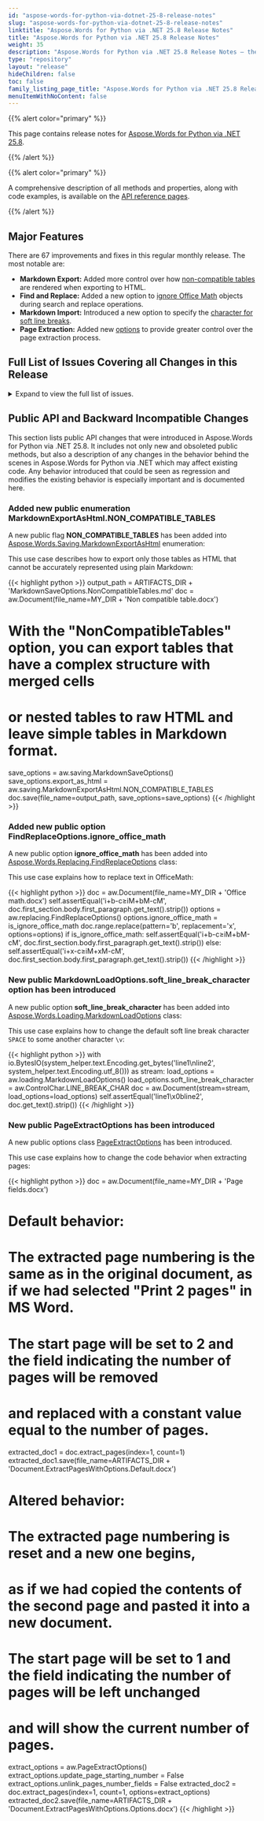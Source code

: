 ```yaml
---
id: "aspose-words-for-python-via-dotnet-25-8-release-notes"
slug: "aspose-words-for-python-via-dotnet-25-8-release-notes"
linktitle: "Aspose.Words for Python via .NET 25.8 Release Notes"
title: "Aspose.Words for Python via .NET 25.8 Release Notes"
weight: 35
description: "Aspose.Words for Python via .NET 25.8 Release Notes – the latest updates and fixes."
type: "repository"
layout: "release"
hideChildren: false
toc: false
family_listing_page_title: "Aspose.Words for Python via .NET 25.8 Release Notes"
menuItemWithNoContent: false
---
```


{{% alert color="primary" %}}

This page contains release notes for [Aspose.Words for Python via .NET 25.8](https://pypi.org/project/aspose-words/25.8.0/).

{{% /alert %}}


{{% alert color="primary" %}}

A comprehensive description of all methods and properties, along with code examples, is available on the [API reference pages](https://reference.aspose.com/words/python-net/).

{{% /alert %}}

## Major Features

There are 67 improvements and fixes in this regular monthly release. The most notable are:

- **Markdown Export:** Added more control over how [non-compatible tables](https://reference.aspose.com/words/python-net/aspose.words.saving/markdownexportashtml/) are rendered when exporting to HTML.
- **Find and Replace:** Added a new option to [ignore Office Math](https://reference.aspose.com/words/python-net/aspose.words.replacing/findreplaceoptions/ignoreofficemath/) objects during search and replace operations.
- **Markdown Import:** Introduced a new option to specify the [character for soft line breaks](https://reference.aspose.com/words/python-net/aspose.words.loading/markdownloadoptions/softlinebreakcharacter/).
- **Page Extraction:** Added new [options](https://reference.aspose.com/words/python-net/aspose.words/pageextractoptions/) to provide greater control over the page extraction process.
 
## Full List of Issues Covering all Changes in this Release

<details>
<summary>Expand to view the full list of issues.</summary>

1. Consider providing an ability to replace in OfficeMath
2. Consider adding an ability to preserve NUMPAGES fields after using ExtractPages method
3. Missing glyphs on conversion to PDF
4. Justify Medium paragraph alignment is not preserved in PDF
5. Docx to fixed file format conversion issue with arabic text
6. Add public property providing the number of pages remaining in the current print job
7. Provide an API to track document printing progress|Enhancement
8. Invisible watermark
9. Compare result does not match MS Word output
10. Object reference error upon DOCX to PDF conversion
11. Chinese text is distributed improperly after rendering
12. InvalidOperationException when processing DOCX with XML-mapped StructuredDocumentTags
13. DOCX merging issue
14. FileCorruptedException is thrown upon loading RTF document
15. OpenAiModel.Translate() throws an exception with custom URL
16. Table.AutoFit() not working as expected
17. FirstLineIndent return -28.35 instead of 0 in DOTM style
18. Soft line break is improperly read from markdown document
19. Tab character in SDT is rendered as missed character when PreserveFormFields is enabled
20. LINQ Reporting Engine - An issue with building nested tables
21. LINQ Reporting Engine - An issue with building a pivot table upon a single cell
22. HTML to XLSX conversion error
23. FileLoadException is thrown upon loading PDF
24. DOCX merging issue
25. InvalidOperationException upon saving document after appending text to tables in a Building Block 
26. DOC to PDF: Extra image appears
27. Data in nested regions are merged improperly
28. SimHei font replaced with SimSun and became Regular instead of Bold upon DOCX to PDF
29. Incorrect scaling of a vertical numeric axis
30. X-axis label text moves to the next line when converting DOCX to PDF
31. NullReferenceException upon MailMerge with the html text
32. System.NullReferenceException when processing a document containing shapes
33. PAC to report accessibility compliance errors with link annotation
34. Less items are dispalyed in chart legend 
35. Arabic text does not render correctly in output PDF
36. Infinite loop on UpdatePageLayout
37. NullReferenceException on UpdatePageLayout()
38. Missed Subtype for header/footer in the PDF/UA-1
39. Shapes texture and gradient fill is corrupted after work of ApsCanvasTransformApplier
40. 3D bar chart is overlapped by axis title and legend
41. Justify Low Paragraph Alignment is not Retained during Arabic Word to PDF Conversion
42. Paragraph's alignment is lost after conversion from Docx to PDF
43. Noto JP fonts embedded in MS Word document are not handled by MS Word properly
44. ArgumentOutOfRangeException is thrown upon autofitting table
45. Merging images does not work as expected with Merger.Merge overload that returns Document instance
46. Arabic text rendering issue with output PDF
47. DOCX to PDF: Loading and filling the document with XML does not render Japanese letters correctly
48. Issue with symbol rendering after formatting change with tracked changes
49. RevisionTextEffect.Hidden effect is not applied to list items
50. Page orientation changed from landscape to portrait upon DOCX to PDF convertion
51. Multiple link tags instead of single link in PDF/UA
52. Obfuscated exception is thrown while loading password protected PDF.
53. Justification of Arabic text is incorrect
54. XML to MD: HTML Tables tags with Markdown Content
55. Docx to Pdf conversion issue with text justification 
56. DOCX to EPUB: System.IndexOutOfRangeException
57. Table is imported from MHTML with wrong background color
58. Add support for the "mso-list-name" CSS property
59. Import of MsoHtml lists differs from MS Word's result
60. Borders are imported improperly from HTML
61. Image lost when converting Doc to Doc
62. A bug in usage of exception cache in WebRequestHelper.OpenStreamFromUri()
63. List numbers are duplicated when converting HTML to DOCX
64. Image is lost after importing HTML
65. Strange PageCount behavior
66. Legend is rendered improperly
67. DOCX to EPUB: Image containing math formula renders incorrectly
</details>

## Public API and Backward Incompatible Changes

This section lists public API changes that were introduced in Aspose.Words for Python via .NET 25.8. It includes not only new and obsoleted public methods, but also a description of any changes in the behavior behind the scenes in Aspose.Words for Python via .NET which may affect existing code. Any behavior introduced that could be seen as regression and modifies the existing behavior is especially important and is documented here.

### Added new public enumeration MarkdownExportAsHtml.NON_COMPATIBLE_TABLES

A new public flag **NON_COMPATIBLE_TABLES** has been added into [Aspose.Words.Saving.MarkdownExportAsHtml](https://reference.aspose.com/words/python-net/aspose.words.saving/markdownexportashtml/) enumeration:

This use case describes how to export only those tables as HTML that cannot be accurately represented using plain Markdown:

{{< highlight python >}}
output_path = ARTIFACTS_DIR + 'MarkdownSaveOptions.NonCompatibleTables.md'
doc = aw.Document(file_name=MY_DIR + 'Non compatible table.docx')
# With the "NonCompatibleTables" option, you can export tables that have a complex structure with merged cells
# or nested tables to raw HTML and leave simple tables in Markdown format.
save_options = aw.saving.MarkdownSaveOptions()
save_options.export_as_html = aw.saving.MarkdownExportAsHtml.NON_COMPATIBLE_TABLES
doc.save(file_name=output_path, save_options=save_options)
{{< /highlight >}}

### Added new public option FindReplaceOptions.ignore_office_math

A new public option **ignore_office_math** has been added into [Aspose.Words.Replacing.FindReplaceOptions](https://reference.aspose.com/words/python-net/aspose.words.replacing/findreplaceoptions/findreplaceoptions/) class:

This use case explains how to replace text in OfficeMath:

{{< highlight python >}}
doc = aw.Document(file_name=MY_DIR + 'Office math.docx')
self.assertEqual('i+b-c≥iM+bM-cM', doc.first_section.body.first_paragraph.get_text().strip())
options = aw.replacing.FindReplaceOptions()
options.ignore_office_math = is_ignore_office_math
doc.range.replace(pattern='b', replacement='x', options=options)
if is_ignore_office_math:
    self.assertEqual('i+b-c≥iM+bM-cM', doc.first_section.body.first_paragraph.get_text().strip())
else:
    self.assertEqual('i+x-c≥iM+xM-cM', doc.first_section.body.first_paragraph.get_text().strip())
{{< /highlight >}}

### New public MarkdownLoadOptions.soft_line_break_character option has been introduced

A new public option **soft_line_break_character** has been added into [Aspose.Words.Loading.MarkdownLoadOptions](https://reference.aspose.com/words/python-net/aspose.words.loading/markdownloadoptions/) class:

This use case explains how to change the default soft line break character `SPACE` to some another character `\v`:

{{< highlight python >}}
with io.BytesIO(system_helper.text.Encoding.get_bytes('line1\nline2', system_helper.text.Encoding.utf_8())) as stream:
        load_options = aw.loading.MarkdownLoadOptions()
        load_options.soft_line_break_character = aw.ControlChar.LINE_BREAK_CHAR
        doc = aw.Document(stream=stream, load_options=load_options)
        self.assertEqual('line1\x0bline2', doc.get_text().strip())
{{< /highlight >}}


### New public PageExtractOptions has been introduced

A new public options class [PageExtractOptions](https://reference.aspose.com/words/python-net/aspose.words/pageextractoptions/) has been introduced.

This use case explains how to change the code behavior when extracting pages:

{{< highlight python >}}
doc = aw.Document(file_name=MY_DIR + 'Page fields.docx')
# Default behavior:
# The extracted page numbering is the same as in the original document, as if we had selected "Print 2 pages" in MS Word.
# The start page will be set to 2 and the field indicating the number of pages will be removed
# and replaced with a constant value equal to the number of pages.
extracted_doc1 = doc.extract_pages(index=1, count=1)
extracted_doc1.save(file_name=ARTIFACTS_DIR + 'Document.ExtractPagesWithOptions.Default.docx')
# Altered behavior:
# The extracted page numbering is reset and a new one begins,
# as if we had copied the contents of the second page and pasted it into a new document.
# The start page will be set to 1 and the field indicating the number of pages will be left unchanged
# and will show the current number of pages.
extract_options = aw.PageExtractOptions()
extract_options.update_page_starting_number = False
extract_options.unlink_pages_number_fields = False
extracted_doc2 = doc.extract_pages(index=1, count=1, options=extract_options)
extracted_doc2.save(file_name=ARTIFACTS_DIR + 'Document.ExtractPagesWithOptions.Options.docx')
{{< /highlight >}}